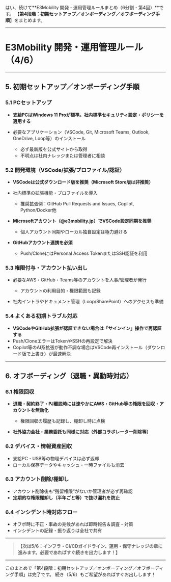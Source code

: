 はい、続けて\*\*E3Mobility 開発・運用管理ルールまとめ（6分割・第4回）\*\*です。
【**第4段階：初期セットアップ／オンボーディング／オフボーディング手順**】をまとめます。

---

# E3Mobility 開発・運用管理ルール（4/6）

---

## 5. 初期セットアップ／オンボーディング手順

### 5.1 PCセットアップ

* **支給PCはWindows 11 Proが標準。社内標準セキュリティ設定・ポリシーを適用する**
* 必要なアプリケーション（VSCode, Git, Microsoft Teams, Outlook, OneDrive, Loop等）のインストール

  * 必ず最新版を公式サイトから取得
  * 不明点は社内ナレッジまたは管理者に相談

### 5.2 開発環境（VSCode/拡張/プロファイル/認証）

* **VSCodeは公式ダウンロード版を推奨（Microsoft Store版は非推奨）**
* 社内標準の拡張機能・プロファイルを導入

  * 推奨拡張例：GitHub Pull Requests and Issues, Copilot, Python/Docker他
* **Microsoftアカウント（@e3mobility.jp）でVSCode設定同期を推奨**

  * 個人アカウント同期やローカル独自設定は極力避ける
* **GitHubアカウント連携を必須**

  * Push/CloneにはPersonal Access TokenまたはSSH認証を利用

### 5.3 権限付与・アカウント払い出し

* 必要なAWS・GitHub・Teams等のアカウントを人事/管理者が発行

  * アカウントの利用目的・権限範囲も記録
* 社内イントラやドキュメント管理（Loop/SharePoint）へのアクセスも準備

### 5.4 よくある初期トラブル対応

* **VSCodeやGitHub拡張が認証できない場合は「サインイン」操作で再認証する**
* Push/CloneエラーはTokenやSSHの再設定で解決
* Copilot等のAI系拡張が動作不調な場合はVSCode再インストール（ダウンロード版で上書き）が最速解決

---

## 6. オフボーディング（退職・異動時対応）

### 6.1 権限回収

* **退職・契約終了・PJ離脱時には速やかにAWS・GitHub等の権限を回収・アカウントを無効化**

  * 権限回収の履歴も記録し、棚卸し時に点検
* **社外協力会社・業務委託も同様に対応（外部コラボレーター削除等）**

### 6.2 デバイス・情報資産回収

* 支給PC・USB等の物理デバイスは必ず返却
* ローカル保存データやキャッシュ・一時ファイルも消去

### 6.3 アカウント削除/棚卸し

* アカウント削除後も“残留権限”がないか管理者が必ず再確認
* **定期的な権限棚卸し（半年ごと等）で抜け漏れを防止**

### 6.4 インシデント時対応フロー

* オフボ時に不正・事故の兆候があれば即時報告＆調査・対策
* インシデントの記録・振り返りは全社で共有

---

> **【次は5/6：インフラ・CI/CDガイドライン、運用・保守ナレッジの章に進みます。必要であればすぐ続きを出力します！】**

---

このまとめで「第4段階：初期セットアップ／オンボーディング／オフボーディング手順」は完了です。
続き（5/6）もご希望があればすぐお出しします！
